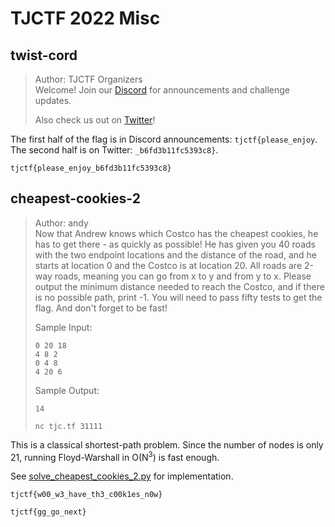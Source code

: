 # TJCTF 2022 Misc

## twist-cord
> Author: TJCTF Organizers<br>
> Welcome! Join our [Discord](https://discord.com/invite/w5xapGP) for announcements and challenge updates.
>
> Also check us out on [Twitter](https://twitter.com/tjctf)!


The first half of the flag is in Discord announcements: `tjctf{please_enjoy`.
The second half is on Twitter: `_b6fd3b11fc5393c8}`.

`tjctf{please_enjoy_b6fd3b11fc5393c8}`


## cheapest-cookies-2
> Author: andy<br>
> Now that Andrew knows which Costco has the cheapest cookies, he has to get there - as quickly as possible! He has given you 40 roads with the two endpoint locations and the distance of the road, and he starts at location 0 and the Costco is at location 20. All roads are 2-way roads, meaning you can go from x to y and from y to x. Please output the minimum distance needed to reach the Costco, and if there is no possible path, print -1. You will need to pass fifty tests to get the flag. And don't forget to be fast!
>
> Sample Input:
> ```
> 0 20 18
> 4 8 2
> 0 4 8
> 4 20 6
> ```
> Sample Output:
> ```
> 14
> ```
> `nc tjc.tf 31111`


This is a classical shortest-path problem.
Since the number of nodes is only 21, running Floyd-Warshall in O(N<sup>3</sup>) is fast enough.

See [solve_cheapest_cookies_2.py](/TJCTF/misc/cheapest-cookies-2/solve_cheapest_cookies_2.py) for implementation.

`tjctf{w00_w3_have_th3_c00k1es_n0w}`


`tjctf{gg_go_next}`